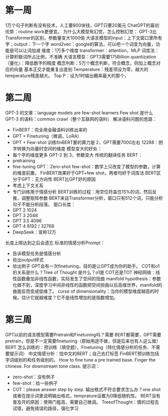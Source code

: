 # 第一周
 1万个句子判断有没有技术，人工要800块钱，GPT只要20美元
 ChatGPT的最初优势：routine work更便宜。
为什么大模型有幻觉，怎么控制幻觉：
GPT-3比Transformer的区别，参数量变大1000倍
大语言模型的input：上下文窗口里所有字；output：下一个字
word2vec：google的算法，可以吧一个词变为向量，功能是可以让词加减
维度：1万多个维度
transformer：attention，MLP
词库法：计算积极词所占比例，不准确
大语言模型：GPT3需要175Billion
quantization（量化）：降低数字的精度
概念判断：5万个概念判断，符合概念，则加上概念对应的向量
基本正交才能重复出差别
Temperature：残差项设为零，越大的temperature残差越大。
Top P：设为1时输出概率最大的那个。
# 第二周
GPT-3 的文章：language models are few-shot learners
Few shot 是什么
GPT-3 的语料：common crawl（整个互联网的语料）
解决语料问题的思路：
- FinBERT：完全用金融语料训练出来的
- GPT + Finetuning（微调，LoRA）
- GPT + Few-shot
训练finBERT要的算力是 2，GPT需要7000左右
12288：把字转换为向量时空间的维度
模型变大的好处：
- 每个字的维度更多
GPT-2 到 3，参数变大
传统的翻译任务
BERT：
- pretraining
- fine-tuning
GPT：Zero-shot
few-shot：数学上只改变了模型的参数，计算的难度前置。
FinBERT效果好于GPT+few shot，两者均好于词库法
BERT区分于GPT：无方向性
BERT比GPT好的原因
- 考虑上下文关系
- 专门训练用于情感分析
BERT训练的过程：用空位符盖住15%的词，然后反推，调整矩阵参数
BERT来自Transformer分析，窗口只有512个词，只能分析句子不能分析段落。
窗口长度：
- GPT 2 1024
- GPT 3 2048
- GPT 3.5 4096
- GPT 4 8192 / 32768
- DeepSeek：宣称12万

长度上限达到之后会遗忘
标准的情感分析Prompt：
- 告诉模型任务是情感分析
- 给出output样式
- 给出例子
GPT会有一次finetuning，目的是让GPT成为你的助手。
COT和o1的关系是什么？Tree of Thought 是什么？o1是 COT还是TOT
神经网络：线性函数叠加非线性函数，实际发生了空间的扭曲
manifold hypothesis：参数化做不到，深度学习中间非线性的函数把空间扭曲以后高维世界，manifold的曲面反而变成低维了。
curse of dimensionality：当你的模型维度越高的时候。估计它就越难度？它不是线性增加的是指数增加。
# 第三周
 GPT以前的语言模型需要Pretrain和Finetuning吗？需要
 BERT都需要，GPT需要pretrain，但是不一定需要finetuning（原始用途不做，但是后来也有人这么做）
BERT 怎么训练的：预训练（填空题），Finetuning（特化情感分析的任务、不需要提示词）
中文情感分析：找中文的BERT；自己去打标签
FinBERT预训练包括字词级别的和任务级别的。
How to fine tune a pre trained base. Finger the chinese. For downstream tone class.
提示词：
- zero-shot：没有例子
- few-shot：给一些例子
- COT：please answer step by step.
输出格式不符合要求怎么办？one shot或者在提示词里说明输出格式，temprature设置为0降低随机性。
BERT没有普及开的原因：使用门槛高，需要自己微调。
TreeofThought：猜的过程去试错，避免错误的路径，强化学习
